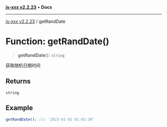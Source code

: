 [**js-xxx v2.2.23**](../README.md) • **Docs**

***

[js-xxx v2.2.23](../README.md) / getRandDate

# Function: getRandDate()

> **getRandDate**(): `string`

获取随机日期时间

## Returns

`string`

## Example

```ts
getRandDate(); /// '1923-01-01 01:03:30'
```
